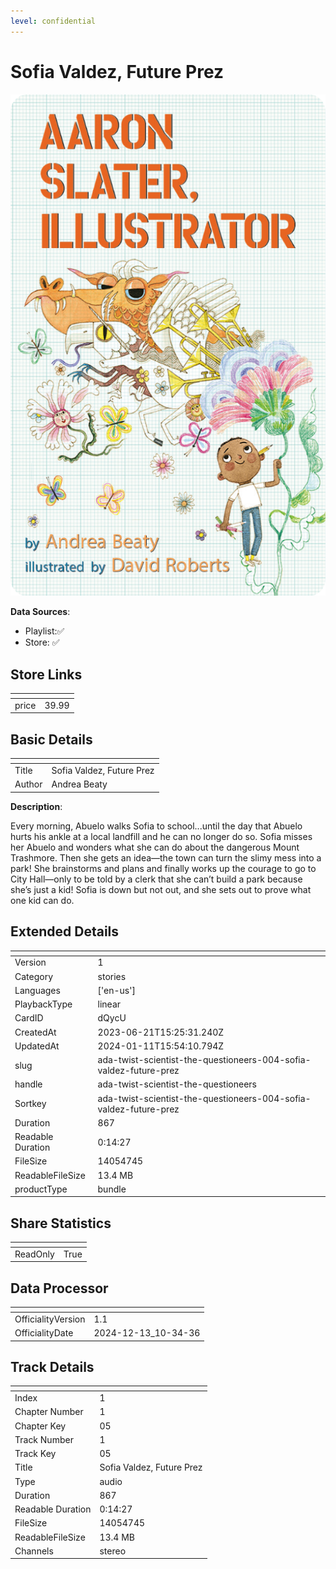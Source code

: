 ```yaml
---
level: confidential
---
```

# Sofia Valdez, Future Prez

![card_[dQycU].png](../../img/cards/card_[dQycU].png)

**Data Sources**: 

- Playlist:✅
- Store: ✅


## Store Links

| <!-- --> | <!-- --> |
| - | - |
| price | 39.99 |


## Basic Details

| <!-- --> | <!-- --> |
| - | - |
| Title | Sofia Valdez, Future Prez |
| Author | Andrea Beaty |

**Description**:

Every morning, Abuelo walks Sofia to school...until the day that Abuelo hurts his ankle at a local landfill and he can no longer do so. Sofia misses her Abuelo and wonders what she can do about the dangerous Mount Trashmore. Then she gets an idea—the town can turn the slimy mess into a park! She brainstorms and plans and finally works up the courage to go to City Hall—only to be told by a clerk that she can’t build a park because she’s just a kid! Sofia is down but not out, and she sets out to prove what one kid can do.


## Extended Details

| <!-- --> | <!-- --> |
| - | - |
| Version | 1 |
| Category | stories |
| Languages | ['en-us'] |
| PlaybackType | linear |
| CardID | dQycU |
| CreatedAt | 2023-06-21T15:25:31.240Z |
| UpdatedAt | 2024-01-11T15:54:10.794Z |
| slug | ada-twist-scientist-the-questioneers-004-sofia-valdez-future-prez |
| handle | ada-twist-scientist-the-questioneers |
| Sortkey | ada-twist-scientist-the-questioneers-004-sofia-valdez-future-prez |
| Duration | 867 |
| Readable Duration | 0:14:27 |
| FileSize | 14054745 |
| ReadableFileSize | 13.4 MB |
| productType | bundle |


## Share Statistics

| <!-- --> | <!-- --> |
| - | - |
| ReadOnly | True |


## Data Processor

| <!-- --> | <!-- --> |
| - | - |
| OfficialityVersion | 1.1
| OfficialityDate | 2024-12-13_10-34-36


## Track Details

| <!-- --> | <!-- --> |
| - | - |
| Index | 1 |
| Chapter Number | 1 |
| Chapter Key | 05 |
| Track Number | 1 |
| Track Key | 05 |
| Title | Sofia Valdez, Future Prez  |
| Type | audio |
| Duration | 867 |
| Readable Duration | 0:14:27 |
| FileSize | 14054745 |
| ReadableFileSize | 13.4 MB |
| Channels | stereo |

